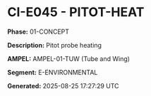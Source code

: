 # CI-E045 - PITOT-HEAT

**Phase:** 01-CONCEPT

**Description:** Pitot probe heating

**AMPEL:** AMPEL-01-TUW (Tube and Wing)

**Segment:** E-ENVIRONMENTAL

**Generated:** 2025-08-25 17:27:29 UTC

